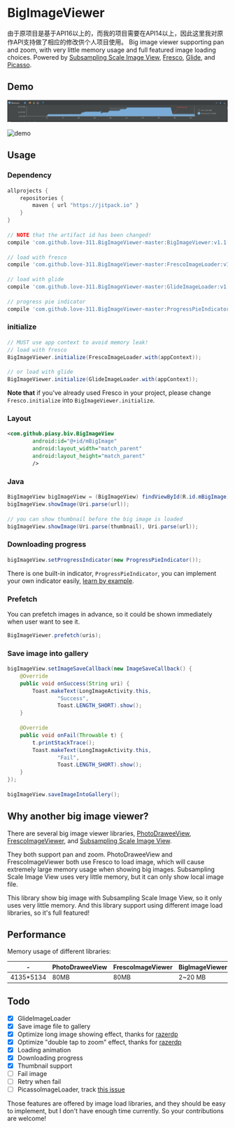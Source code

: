# BigImageViewer
由于原项目是基于API16以上的，而我的项目需要在API14以上，因此这里我对原作API支持做了相应的修改供个人项目使用。
Big image viewer supporting pan and zoom, with very little memory usage and full featured image loading choices. Powered by [Subsampling Scale Image View](https://github.com/davemorrissey/subsampling-scale-image-view), [Fresco](https://github.com/facebook/fresco), [Glide](https://github.com/bumptech/glide), and [Picasso](https://github.com/square/picasso).

## Demo

![memory usage](art/android_studio_memory_monitor.png)

![demo](art/fresco_big_image_viewer_demo.gif)

## Usage

### Dependency

``` gradle
allprojects {
    repositories {
        maven { url "https://jitpack.io" }
    }
}

// NOTE that the artifact id has been changed!
compile 'com.github.love-311.BigImageViewer-master:BigImageViewer:v1.1'

// load with fresco
compile 'com.github.love-311.BigImageViewer-master:FrescoImageLoader:v1.1'

// load with glide
compile 'com.github.love-311.BigImageViewer-master:GlideImageLoader:v1.1'

// progress pie indicator
compile 'com.github.love-311.BigImageViewer-master:ProgressPieIndicator:v1.1'
```

### initialize

``` java
// MUST use app context to avoid memory leak!
// load with fresco
BigImageViewer.initialize(FrescoImageLoader.with(appContext));

// or load with glide
BigImageViewer.initialize(GlideImageLoader.with(appContext));
```

**Note that** if you've already used Fresco in your project, please change `Fresco.initialize` into `BigImageViewer.initialize`.

### Layout

``` xml
<com.github.piasy.biv.BigImageView
        android:id="@+id/mBigImage"
        android:layout_width="match_parent"
        android:layout_height="match_parent"
        />
```

### Java

``` java
BigImageView bigImageView = (BigImageView) findViewById(R.id.mBigImage);
bigImageView.showImage(Uri.parse(url));

// you can show thumbnail before the big image is loaded
bigImageView.showImage(Uri.parse(thumbnail), Uri.parse(url));
```

### Downloading progress

``` java
bigImageView.setProgressIndicator(new ProgressPieIndicator());
```

There is one built-in indicator, `ProgressPieIndicator`, you can implement your own indicator easily, [learn by example](/ProgressPieIndicator).

### Prefetch

You can prefetch images in advance, so it could be shown immediately when user want to see it.

``` java
BigImageViewer.prefetch(uris);
```

### Save image into gallery

``` java
bigImageView.setImageSaveCallback(new ImageSaveCallback() {
    @Override
    public void onSuccess(String uri) {
        Toast.makeText(LongImageActivity.this,
                "Success",
                Toast.LENGTH_SHORT).show();
    }

    @Override
    public void onFail(Throwable t) {
        t.printStackTrace();
        Toast.makeText(LongImageActivity.this,
                "Fail",
                Toast.LENGTH_SHORT).show();
    }
});

bigImageView.saveImageIntoGallery();
```

## Why another big image viewer?

There are several big image viewer libraries, [PhotoDraweeView](https://github.com/ongakuer/PhotoDraweeView), [FrescoImageViewer](https://github.com/stfalcon-studio/FrescoImageViewer), and [Subsampling Scale Image View](https://github.com/davemorrissey/subsampling-scale-image-view).

They both support pan and zoom. PhotoDraweeView and FrescoImageViewer both use Fresco to load image, which will cause extremely large memory usage when showing big images. Subsampling Scale Image View uses very little memory, but it can only show local image file.

This library show big image with Subsampling Scale Image View, so it only uses very little memory. And this library support using different image load libraries, so it's full featured!

## Performance

Memory usage of different libraries:

| \- | PhotoDraweeView | FrescoImageViewer | BigImageViewer |
| ------| ------ | ------ | ------ |
| 4135\*5134 | 80MB | 80MB | 2~20 MB |

## Todo

+ [x] GlideImageLoader
+ [x] Save image file to gallery
+ [x] Optimize long image showing effect, thanks for [razerdp](https://github.com/razerdp)
+ [x] Optimize "double tap to zoom" effect, thanks for [razerdp](https://github.com/razerdp)
+ [x] Loading animation
+ [x] Downloading progress
+ [x] Thumbnail support
+ [ ] Fail image
+ [ ] Retry when fail
+ [ ] PicassoImageLoader, track [this issue](https://github.com/square/picasso/issues/506)

Those features are offered by image load libraries, and they should be easy to implement, but I don't have enough time currently. So your contributions are welcome!

